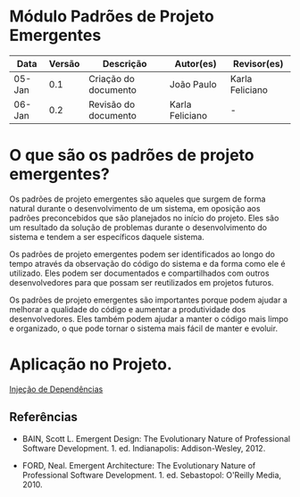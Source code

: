 # Módulo Padrões de Projeto Emergentes

| Data   | Versão | Descrição            | Autor(es)       | Revisor(es)     |
| ------ | ------ | -------------------- | --------------- | --------------- |
| 05-Jan | 0.1    | Criação do documento | João Paulo      | Karla Feliciano |
| 06-Jan | 0.2    | Revisão do documento | Karla Feliciano | -               |

# O que são os padrões de projeto emergentes?

Os padrões de projeto emergentes são aqueles que surgem de forma natural durante o desenvolvimento de um sistema, em oposição aos padrões preconcebidos que são planejados no início do projeto. Eles são um resultado da solução de problemas durante o desenvolvimento do sistema e tendem a ser específicos daquele sistema.

Os padrões de projeto emergentes podem ser identificados ao longo do tempo através da observação do código do sistema e da forma como ele é utilizado. Eles podem ser documentados e compartilhados com outros desenvolvedores para que possam ser reutilizados em projetos futuros.

Os padrões de projeto emergentes são importantes porque podem ajudar a melhorar a qualidade do código e aumentar a produtividade dos desenvolvedores. Eles também podem ajudar a manter o código mais limpo e organizado, o que pode tornar o sistema mais fácil de manter e evoluir.

# Aplicação no Projeto.

[Injeção de Dependências](/PadroesDeProjeto/emergente/injecao-de-dependencias.md)

## Referências

- BAIN, Scott L. Emergent Design: The Evolutionary Nature of Professional Software Development. 1. ed. Indianapolis: Addison-Wesley, 2012.

- FORD, Neal. Emergent Architecture: The Evolutionary Nature of Professional Software Development. 1. ed. Sebastopol: O'Reilly Media, 2010.
